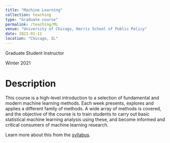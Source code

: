 ```yaml
---
title: "Machine Learning"
collection: teaching
type: "Graduate course"
permalink: /teaching/ML
venue: "University of Chicago, Harris School of Public Policy"
date: 2021-01-11
location: "Chicago, IL"
---
```

Graduate Student Instructor

Winter 2021

Description
======
This course is a high-level introduction to a selection of fundamental and modern machine learning
methods. Each week presents, explores and applies a different family of methods. A wide array of
methods is covered, and the objective of the course is to train students to carry out basic statistical
machine learning analysis using these, and become informed and critical consumers of machine
learning research.

Learn more about this from the [syllabus](Machine_Learning_W2021_wlab.pdf).
